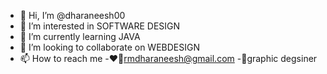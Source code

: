 - 👋 Hi, I’m @dharaneesh00
- 👀 I’m interested in SOFTWARE DESIGN
- 🌱 I’m currently learning JAVA
- 💞️ I’m looking to collaborate on WEBDESIGN
- 📫 How to reach me 
-❤️‍🔥rmdharaneesh@gmail.com
-🐯graphic degsiner
<!---
dharaneesh00/dharaneesh00 is a ✨ special ✨ repository because its `README.md` (this file) appears on your GitHub profile.
You can click the Preview link to take a look at your changes.
--->
